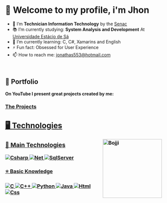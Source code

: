<h1>👋 Welcome to my profile, i'm Jhon</h1>

- 🎉 I’m **Technician Information Technology** by the [Senac](www.sp.senac.br)
- 📚 I’m currently studying: **System Analysis and Development** At [Universidade Estácio de Sá](https://estacio.br)
- 🌱 I’m currently learning: C, C#, Xamarins and English
- ⚡ Fun fact: Obsessed for User Experience
- 📫 How to reach me: jonathas553@hotmail.com
<br>
<h2>🏅 Portfolio</h2>
<b>On YouTube I present great projects created by me:</b><br>
<h3><a href="https://www.youtube.com/channel/UCLLIdNXuSiKuM6UtVRyhNzQ”>" target="__blank">The Projects</a</h3>

<br>
<h2>🖥️ Technologies</h2>
<img align="right" alt="Bojji" src="https://c.tenor.com/P2FgUa0KyqUAAAAd/bojji-ranking.gif" width="190" height="190" />
<h3>🌟 Main Technologies</h3>

![Csharp](https://img.shields.io/badge/C%23-604BE4?style=for-the-badge&logo=c-sharp&logoColor=white)
![Net](https://img.shields.io/badge/.NET-512BD4?style=for-the-badge&logo=.net&logoColor=white)
![SqlServer](https://img.shields.io/badge/Microsoft_SQL_Server-CC2927?style=for-the-badge&logo=microsoft-sql-server&logoColor=white)
<br>
<h4>⭐ Basic Knowledge</h4>

![C](https://img.shields.io/badge/C-00599C?style=for-the-badge&logo=c&logoColor=white)
![C++](https://img.shields.io/badge/C%2B%2B-00599C?style=for-the-badge&logo=c%2B%2B&logoColor=white)
![Python](https://img.shields.io/badge/Python-3776AB?style=for-the-badge&logo=python&logoColor=white)
![Java](https://img.shields.io/badge/Java-ED8B00?style=for-the-badge&logo=java&logoColor=white)
![Html](https://img.shields.io/badge/HTML-E34F26?style=for-the-badge&logo=html5&logoColor=white)
![Css](https://img.shields.io/badge/CSS-1572B6?&style=for-the-badge&logo=css3&logoColor=white)
<br>
